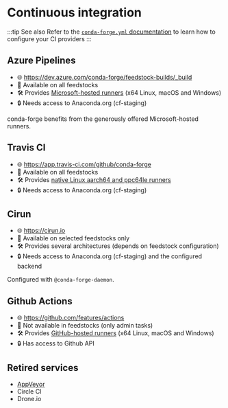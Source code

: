 # Continuous integration

:::tip See also
Refer to the [`conda-forge.yml` documentation](/docs/reference/feedstock-configuration.md#conda-forge-yml) to learn how to configure your CI providers
:::

## Azure Pipelines

- 🌐 https://dev.azure.com/conda-forge/feedstock-builds/_build
- 📍 Available on all feedstocks
- 🛠 Provides [Microsoft-hosted runners](<(https://learn.microsoft.com/en-us/azure/devops/pipelines/agents/hosted?view=azure-devops&tabs=yaml)>) (x64 Linux, macOS and Windows)
- 🔒 Needs access to Anaconda.org (cf-staging)

conda-forge benefits from the generously offered Microsoft-hosted runners.

## Travis CI

- 🌐 https://app.travis-ci.com/github/conda-forge
- 📍 Available on all feedstocks
- 🛠 Provides [native Linux aarch64 and ppc64le runners](https://docs.travis-ci.com/user/reference/overview/)
- 🔒 Needs access to Anaconda.org (cf-staging)

## Cirun

- 🌐 https://cirun.io
- 📍 Available on selected feedstocks only
- 🛠 Provides several architectures (depends on feedstock configuration)
- 🔒 Needs access to Anaconda.org (cf-staging) and the configured backend

Configured with `@conda-forge-daemon`.

## Github Actions

- 🌐 https://github.com/features/actions
- 📍 Not available in feedstocks (only admin tasks)
- 🛠 Provides [GitHub-hosted runners](https://docs.github.com/en/actions/using-github-hosted-runners/about-github-hosted-runners) (x64 Linux, macOS and Windows)
- 🔒 Has access to Github API

## Retired services

- [AppVeyor](https://ci.appveyor.com/account/conda-forge/projects)
- Circle CI
- Drone.io
